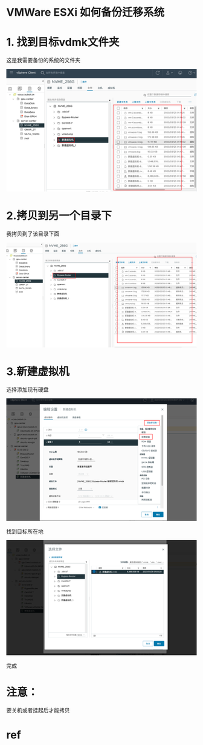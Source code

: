# VMWare ESXi 如何备份迁移系统




# 1. 找到目标vdmk文件夹

这是我需要备份的系统的文件夹

![image-20230324173509106](https://raw.githubusercontent.com/kengerlwl/kengerlwl.github.io/master/image/f71dd29847394edbcef934a3ed7bb42e/cc4b2ce0d51e2d30051e1a73e771b9c1.png)







# 2.拷贝到另一个目录下

我拷贝到了该目录下面

![image-20230324173614713](https://raw.githubusercontent.com/kengerlwl/kengerlwl.github.io/master/image/f71dd29847394edbcef934a3ed7bb42e/ed48bcdeff94784c429e6a4e308e9ef4.png)





# 3.新建虚拟机

选择添加现有硬盘

![image-20230324173657020](https://raw.githubusercontent.com/kengerlwl/kengerlwl.github.io/master/image/f71dd29847394edbcef934a3ed7bb42e/f4d1b197762a0e792f7ca4c0e03254d3.png)

找到目标所在地

![image-20230324173723578](https://raw.githubusercontent.com/kengerlwl/kengerlwl.github.io/master/image/f71dd29847394edbcef934a3ed7bb42e/887b889731d194f85afff4b4ca43851e.png)





完成



# 注意：

要关机或者挂起后才能拷贝







# ref


